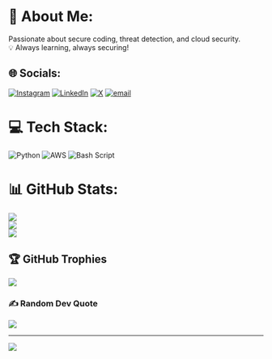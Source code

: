 # 💫 About Me:
Passionate about secure coding, threat detection, and cloud security. <br>💡 Always learning, always securing!


## 🌐 Socials:
[![Instagram](https://img.shields.io/badge/Instagram-%23E4405F.svg?logo=Instagram&logoColor=white)](https://instagram.com/n_a_v___________) [![LinkedIn](https://img.shields.io/badge/LinkedIn-%230077B5.svg?logo=linkedin&logoColor=white)](https://linkedin.com/in/navjotbhatia97) [![X](https://img.shields.io/badge/X-black.svg?logo=X&logoColor=white)](https://x.com/nav_574) [![email](https://img.shields.io/badge/Email-D14836?logo=gmail&logoColor=white)](mailto:bhatianavjot0@gmail.com) 

# 💻 Tech Stack:
![Python](https://img.shields.io/badge/python-3670A0?style=for-the-badge&logo=python&logoColor=ffdd54) ![AWS](https://img.shields.io/badge/AWS-%23FF9900.svg?style=for-the-badge&logo=amazon-aws&logoColor=white) ![Bash Script](https://img.shields.io/badge/bash_script-%23121011.svg?style=for-the-badge&logo=gnu-bash&logoColor=white)
# 📊 GitHub Stats:
![](https://github-readme-stats.vercel.app/api?username=navjot7660&theme=dark&hide_border=false&include_all_commits=false&count_private=false)<br/>
![](https://github-readme-streak-stats.herokuapp.com/?user=navjot7660&theme=dark&hide_border=false)<br/>
![](https://github-readme-stats.vercel.app/api/top-langs/?username=navjot7660&theme=dark&hide_border=false&include_all_commits=false&count_private=false&layout=compact)

## 🏆 GitHub Trophies
![](https://github-profile-trophy.vercel.app/?username=navjot7660&theme=radical&no-frame=false&no-bg=true&margin-w=4)

### ✍️ Random Dev Quote
![](https://quotes-github-readme.vercel.app/api?type=horizontal&theme=radical)

---
[![](https://visitcount.itsvg.in/api?id=navjot7660&icon=0&color=0)](https://visitcount.itsvg.in)

<!-- Proudly created with GPRM ( https://gprm.itsvg.in ) -->
